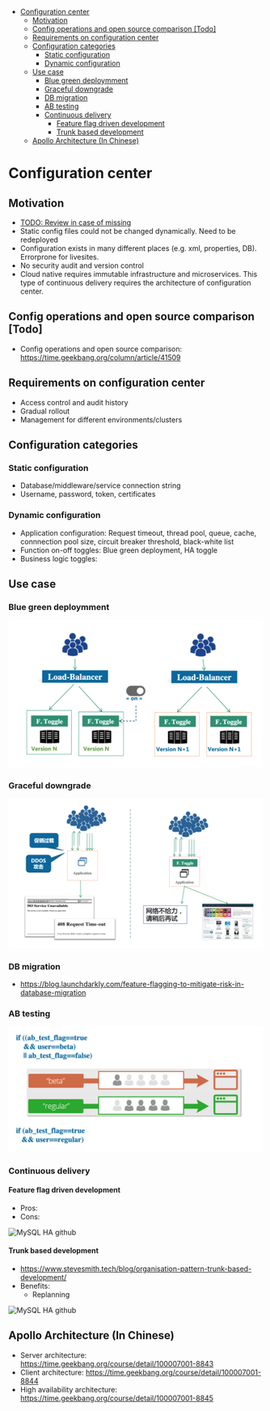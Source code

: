 - [Configuration center](#configuration-center)
  - [Motivation](#motivation)
  - [Config operations and open source comparison [Todo]](#config-operations-and-open-source-comparison-todo)
  - [Requirements on configuration center](#requirements-on-configuration-center)
  - [Configuration categories](#configuration-categories)
    - [Static configuration](#static-configuration)
    - [Dynamic configuration](#dynamic-configuration)
  - [Use case](#use-case)
    - [Blue green deploymment](#blue-green-deploymment)
    - [Graceful downgrade](#graceful-downgrade)
    - [DB migration](#db-migration)
    - [AB testing](#ab-testing)
    - [Continuous delivery](#continuous-delivery)
      - [Feature flag driven development](#feature-flag-driven-development)
      - [Trunk based development](#trunk-based-development)
  - [Apollo Architecture (In Chinese)](#apollo-architecture-in-chinese)

# Configuration center
## Motivation
* [TODO: Review in case of missing](https://time.geekbang.org/course/detail/100003901-2273)
* Static config files could not be changed dynamically. Need to be redeployed
* Configuration exists in many different places (e.g. xml, properties, DB). Errorprone for livesites. 
* No security audit and version control 
* Cloud native requires immutable infrastructure and microservices. This type of continuous delivery requires the architecture of configuration center. 

## Config operations and open source comparison [Todo]
* Config operations and open source comparison: https://time.geekbang.org/column/article/41509


## Requirements on configuration center
* Access control and audit history
* Gradual rollout
* Management for different environments/clusters

## Configuration categories
### Static configuration
* Database/middleware/service connection string
* Username, password, token, certificates

### Dynamic configuration
* Application configuration: Request timeout, thread pool, queue, cache, connnection pool size, circuit breaker threshold, black-white list
* Function on-off toggles: Blue green deployment, HA toggle 
* Business logic toggles: 

## Use case
### Blue green deploymment

![MySQL HA github](./images/microservices-configurationcenter-bluegreen.png)

### Graceful downgrade

![MySQL HA github](./images/microservices-configurationcenter-gracefulDowngrade.png)

### DB migration
* https://blog.launchdarkly.com/feature-flagging-to-mitigate-risk-in-database-migration

### AB testing

![MySQL HA github](./images/microservices-configurationcenter-abTesting.png)

### Continuous delivery
#### Feature flag driven development
* Pros:
* Cons:

![MySQL HA github](./images/microservices-configurationcenter-CD-prosCons.png)


#### Trunk based development
* https://www.stevesmith.tech/blog/organisation-pattern-trunk-based-development/
* Benefits:
	- Replanning

![MySQL HA github](./images/microservices-configurationcenter-replanning.png)

## Apollo Architecture (In Chinese)
* Server architecture: https://time.geekbang.org/course/detail/100007001-8843
* Client architecture: https://time.geekbang.org/course/detail/100007001-8844
* High availability architecture: https://time.geekbang.org/course/detail/100007001-8845
